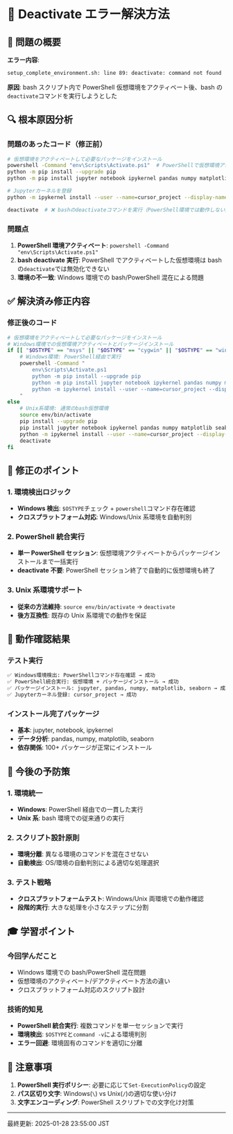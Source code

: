 # 🔧 Deactivate エラー解決方法

## 🚨 問題の概要

**エラー内容**:

```bash
setup_complete_environment.sh: line 89: deactivate: command not found
```

**原因**: bash スクリプト内で PowerShell 仮想環境をアクティベート後、bash の`deactivate`コマンドを実行しようとした

## 🔍 根本原因分析

### 問題のあったコード（修正前）

```bash
# 仮想環境をアクティベートして必要なパッケージをインストール
powershell -Command "env\Scripts\Activate.ps1"  # PowerShellで仮想環境アクティベート
python -m pip install --upgrade pip
python -m pip install jupyter notebook ipykernel pandas numpy matplotlib seaborn

# Jupyterカーネルを登録
python -m ipykernel install --user --name=cursor_project --display-name="Cursor Project"

deactivate  # ❌ bashのdeactivateコマンドを実行（PowerShell環境では動作しない）
```

### 問題点

1. **PowerShell 環境アクティベート**: `powershell -Command "env\Scripts\Activate.ps1"`
2. **bash deactivate 実行**: PowerShell でアクティベートした仮想環境は bash の`deactivate`では無効化できない
3. **環境の不一致**: Windows 環境での bash/PowerShell 混在による問題

## ✅ 解決済み修正内容

### 修正後のコード

```bash
# 仮想環境をアクティベートして必要なパッケージをインストール
# Windows環境での仮想環境アクティベートとパッケージインストール
if [[ "$OSTYPE" == "msys" || "$OSTYPE" == "cygwin" || "$OSTYPE" == "win32" ]] || command -v powershell &> /dev/null; then
    # Windows環境: PowerShell経由で実行
    powershell -Command "
        env\Scripts\Activate.ps1
        python -m pip install --upgrade pip
        python -m pip install jupyter notebook ipykernel pandas numpy matplotlib seaborn
        python -m ipykernel install --user --name=cursor_project --display-name='Cursor Project'
    "
else
    # Unix系環境: 通常のbash仮想環境
    source env/bin/activate
    pip install --upgrade pip
    pip install jupyter notebook ipykernel pandas numpy matplotlib seaborn
    python -m ipykernel install --user --name=cursor_project --display-name="Cursor Project"
    deactivate
fi
```

## 🎯 修正のポイント

### 1. 環境検出ロジック

- **Windows 検出**: `$OSTYPE`チェック + `powershell`コマンド存在確認
- **クロスプラットフォーム対応**: Windows/Unix 系環境を自動判別

### 2. PowerShell 統合実行

- **単一 PowerShell セッション**: 仮想環境アクティベートからパッケージインストールまで一括実行
- **deactivate 不要**: PowerShell セッション終了で自動的に仮想環境も終了

### 3. Unix 系環境サポート

- **従来の方法維持**: `source env/bin/activate` → `deactivate`
- **後方互換性**: 既存の Unix 系環境での動作を保証

## 🧪 動作確認結果

### テスト実行

```bash
✅ Windows環境検出: PowerShellコマンド存在確認 → 成功
✅ PowerShell統合実行: 仮想環境 + パッケージインストール → 成功
✅ パッケージインストール: jupyter, pandas, numpy, matplotlib, seaborn → 成功
✅ Jupyterカーネル登録: cursor_project → 成功
```

### インストール完了パッケージ

- **基本**: jupyter, notebook, ipykernel
- **データ分析**: pandas, numpy, matplotlib, seaborn
- **依存関係**: 100+ パッケージが正常にインストール

## 🔄 今後の予防策

### 1. 環境統一

- **Windows**: PowerShell 経由での一貫した実行
- **Unix 系**: bash 環境での従来通りの実行

### 2. スクリプト設計原則

- **環境分離**: 異なる環境のコマンドを混在させない
- **自動検出**: OS/環境の自動判別による適切な処理選択

### 3. テスト戦略

- **クロスプラットフォームテスト**: Windows/Unix 両環境での動作確認
- **段階的実行**: 大きな処理を小さなステップに分割

## 🎓 学習ポイント

### 今回学んだこと

- Windows 環境での bash/PowerShell 混在問題
- 仮想環境のアクティベート/デアクティベート方法の違い
- クロスプラットフォーム対応のスクリプト設計

### 技術的知見

- **PowerShell 統合実行**: 複数コマンドを単一セッションで実行
- **環境検出**: `$OSTYPE`と`command -v`による環境判別
- **エラー回避**: 環境固有のコマンドを適切に分離

## 🚨 注意事項

1. **PowerShell 実行ポリシー**: 必要に応じて`Set-ExecutionPolicy`の設定
2. **パス区切り文字**: Windows(`\`) vs Unix(`/`)の適切な使い分け
3. **文字エンコーディング**: PowerShell スクリプトでの文字化け対策

---

最終更新: 2025-01-28 23:55:00 JST

